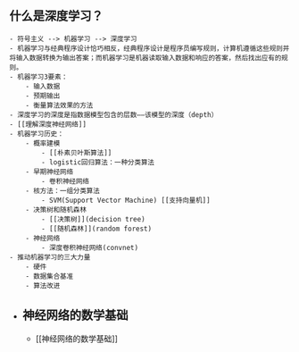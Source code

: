 ## 什么是深度学习？
	- 符号主义 --> 机器学习 --> 深度学习
	- 机器学习与经典程序设计恰巧相反，经典程序设计是程序员编写规则，计算机遵循这些规则并将输入数据转换为输出答案；而机器学习是机器读取输入数据和响应的答案，然后找出应有的规则。
	- 机器学习3要素：
		- 输入数据
		- 预期输出
		- 衡量算法效果的方法
	- 深度学习的深度是指数据模型包含的层数——该模型的深度（depth）
	- [[理解深度神经网络]]
	- 机器学习历史：
		- 概率建模
			- [[朴素贝叶斯算法]]
			- logistic回归算法：一种分类算法
		- 早期神经网络
			- 卷积神经网络
		- 核方法：一组分类算法
			- SVM(Support Vector Machine) [[支持向量机]]
		- 决策树和随机森林
			- [[决策树]](decision tree)
			- [[随机森林]](random forest)
		- 神经网络
			- 深度卷积神经网络(convnet)
	- 推动机器学习的三大力量
		- 硬件
		- 数据集合基准
		- 算法改进
- ## 神经网络的数学基础
	- [[神经网络的数学基础]]
